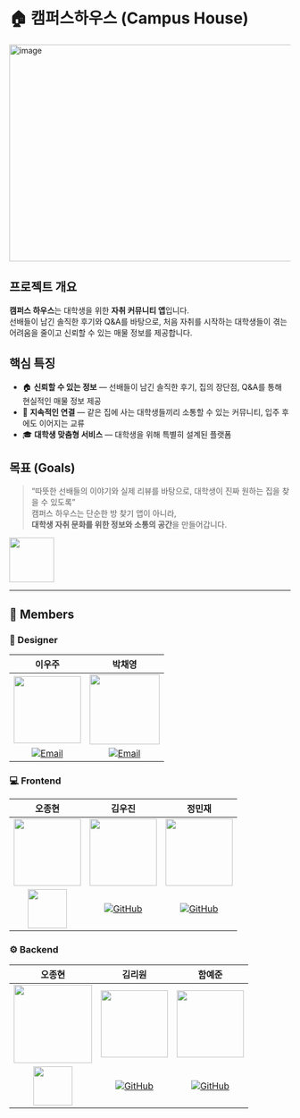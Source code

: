 # 🏠 캠퍼스하우스 (Campus House)
<img width="647" height="388" alt="image" src="https://github.com/user-attachments/assets/5a041e9f-2a6f-4581-87e5-48784bb138f2" />


## 프로젝트 개요
**캠퍼스 하우스**는 대학생을 위한 **자취 커뮤니티 앱**입니다.  
선배들이 남긴 솔직한 후기와 Q&A를 바탕으로,
처음 자취를 시작하는 대학생들이 겪는 어려움을 줄이고 신뢰할 수 있는 매물 정보를 제공합니다.  


## 핵심 특징
- 🏠 **신뢰할 수 있는 정보** — 선배들이 남긴 솔직한 후기, 집의 장단점, Q&A를 통해 현실적인 매물 정보 제공  
- 👥 **지속적인 연결** — 같은 집에 사는 대학생들끼리 소통할 수 있는 커뮤니티, 입주 후에도 이어지는 교류  
- 🎓 **대학생 맞춤형 서비스** — 대학생을 위해 특별히 설계된 플랫폼  


## 목표 (Goals)
> “따뜻한 선배들의 이야기와 실제 리뷰를 바탕으로, 대학생이 진짜 원하는 집을 찾을 수 있도록”  
> 캠퍼스 하우스는 단순한 방 찾기 앱이 아니라,  
> **대학생 자취 문화를 위한 정보와 소통의 공간**을 만들어갑니다.  

<img src="https://img.shields.io/badge/GitHub-181717?logo=github&logoColor=white" width="80"/>

---
## 👥 Members

### 🎨 Designer
| 이우주 | 박채영 |
|-----------|-----------|
| <img src="https://github.com/user-attachments/assets/34695caf-05d4-4233-9b62-9011a73da036" width="120"/> | <img src="https://github.com/user-attachments/assets/9b084135-dc1d-4d97-8b9f-4843b640f5f0" width="125"/> |
| <div align="center">[![Email](https://img.shields.io/badge/Email-D14836?style=flat&logo=gmail&logoColor=white)](mailto:ujoolee.design@gmail.com) | <div align="center">[![Email](https://img.shields.io/badge/Email-D14836?style=flat&logo=gmail&logoColor=white)](mailto:an77gel@naver.com) |


### 💻 Frontend
| 오종현 | 김우진 | 정민재 |
|---------|-----------|------------|
| <img src="https://avatars.githubusercontent.com/u/194899453?v=40" width="120"/> | <img src="https://avatars.githubusercontent.com/u/167513922?v=4" width="120"/> | <img src="https://avatars.githubusercontent.com/u/175033630?v=4" width="120"/> |
| <div align="center"><img src="https://img.shields.io/badge/GitHub-181717?logo=github&logoColor=white" width="70"/> | <div align="center">[![GitHub](https://img.shields.io/badge/GitHub-181717?style=flat&logo=github&logoColor=white)](https://github.com/Kimoojin)</div> | <div align="center">[![GitHub](https://img.shields.io/badge/GitHub-181717?style=flat&logo=github&logoColor=white)](https://github.com/manduking12)</div>


### ⚙️ Backend
| 오종현 | 김리원 | 함예준 |
|------------|-----------|----------|
| <img src="https://avatars.githubusercontent.com/u/194899453?v=4" width="140"/> | <img src="https://avatars.githubusercontent.com/u/85295944?v=4" width="120"/> | <img src="https://avatars.githubusercontent.com/u/72988396?v=4" width="120"/> |
| <div align="center"><img src="https://img.shields.io/badge/GitHub-181717?logo=github&logoColor=white" width="70"/> | <div align="center">[![GitHub](https://img.shields.io/badge/GitHub-181717?style=flat&logo=github&logoColor=white)](https://github.com/reewon)</div> | <div align="center">[![GitHub](https://img.shields.io/badge/GitHub-181717?style=flat&logo=github&logoColor=white)](https://github.com/hhyyzznnn)</div> |

